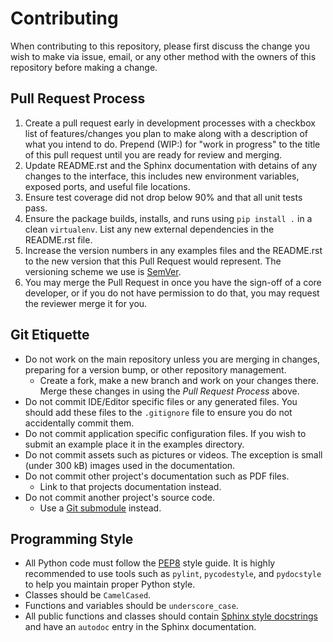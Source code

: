 # Contributing

When contributing to this repository, please first discuss the change you wish
to make via issue, email, or any other method with the owners of this repository
before making a change. 


## Pull Request Process

1. Create a pull request early in development processes with a checkbox list of
   features/changes you plan to make along with a description of what you intend
   to do.  Prepend (WIP:) for "work in progress" to the title of this pull request
   until you are ready for review and merging.
2. Update README.rst and the Sphinx documentation with detains of any changes to
   the interface, this includes new environment variables, exposed ports, and
   useful file locations.
3. Ensure test coverage did not drop below 90% and that all unit tests pass.
4. Ensure the package builds, installs, and runs using `pip install .` in
   a clean `virtualenv`.  List any new external dependencies in the README.rst
   file.
5. Increase the version numbers in any examples files and the README.rst to the
   new version that this Pull Request would represent. The versioning scheme we
   use is [SemVer](http://semver.org/).
5. You may merge the Pull Request in once you have the sign-off of a core
   developer, or if you do not have permission to do that, you may request the
   reviewer merge it for you.


## Git Etiquette

* Do not work on the main repository unless you are merging in changes, 
  preparing for a version bump, or other repository management.
  * Create a fork, make a new branch and work on your changes there.  Merge
    these changes in using the _Pull Request Process_ above.
* Do not commit IDE/Editor specific files or any generated files.  You should
  add these files to the `.gitignore` file to ensure you do not accidentally
  commit them.
* Do not commit application specific configuration files.  If you wish to submit
  an example place it in the examples directory.
* Do not commit assets such as pictures or videos.  The exception is small
  (under 300 kB) images used in the documentation.
* Do not commit other project's documentation such as PDF files.
  * Link to that projects documentation instead.
* Do not commit another project's source code.
  * Use a [Git submodule](https://git-scm.com/docs/git-submodule) instead.


## Programming Style

* All Python code must follow the
  [PEP8](https://www.python.org/dev/peps/pep-0008/) style guide.  It is highly
  recommended to use tools such as `pylint`, `pycodestyle`, and `pydocstyle` to
  help you maintain proper Python style.
* Classes should be `CamelCased`.
* Functions and variables should be `underscore_case`.
* All public functions and classes should contain [Sphinx style
  docstrings](https://pythonhosted.org/an_example_pypi_project/sphinx.html) and
  have an `autodoc` entry in the Sphinx documentation.


